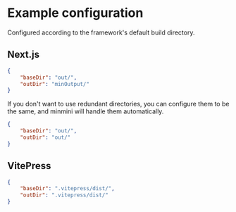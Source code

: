 # Example configuration

Configured according to the framework's default build directory.



## Next.js

```json
{
    "baseDir": "out/",
    "outDir": "minOutput/"
}
```

If you don't want to use redundant directories, you can configure them to be the same, and minmini will handle them automatically.

```json
{
    "baseDir": "out/",
    "outDir": "out/"
}
```



## VitePress

```json
{
    "baseDir": ".vitepress/dist/",
    "outDir": ".vitepress/dist/"
}
```